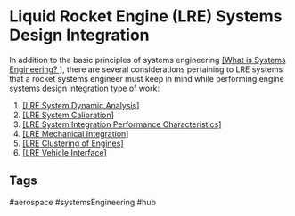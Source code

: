 # Liquid Rocket Engine (LRE) Systems Design Integration

In addition to the basic principles of systems engineering [\[What is Systems Engineering? \]](../202201080221), there are several considerations pertaining to LRE systems that a rocket systems engineer must  keep in mind while performing engine systems design integration type of work:  

1. [\[LRE System Dynamic Analysis\]](../202202182135)  
2. [\[LRE System Calibration\]](../202202182136)  
3. [\[LRE System Integration Performance Characteristics\]](../202202182138)  
4. [\[LRE Mechanical Integration\]](../202202182141)  
5. [\[LRE Clustering of Engines\]](../202202182147)  
6. [\[LRE Vehicle Interface\]](../202202182148)  

## Tags
#aerospace #systemsEngineering #hub 
